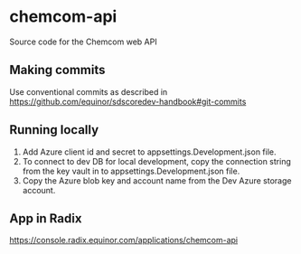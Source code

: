 # chemcom-api

Source code for the Chemcom web API

## Making commits

Use conventional commits as described in https://github.com/equinor/sdscoredev-handbook#git-commits

## Running locally

1. Add Azure client id and secret to appsettings.Development.json file.
2. To connect to dev DB for local development, copy the connection string from the key vault in to appsettings.Development.json file.
3. Copy the Azure blob key and account name from the Dev Azure storage account.

## App in Radix

https://console.radix.equinor.com/applications/chemcom-api